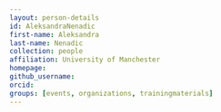 ```yaml
---
layout: person-details
id: AleksandraNenadic
first-name: Aleksandra
last-name: Nenadic
collection: people
affiliation: University of Manchester
homepage:
github_username:
orcid:
groups: [events, organizations, trainingmaterials]
---
```

